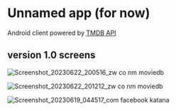 # Unnamed app (for now)
Android client powered by [TMDB API ](https://www.themoviedb.org/)

## version 1.0 screens

![Screenshot_20230622_200516_zw co nm moviedb](https://github.com/ngonimapfumo/MovieDB/assets/14276738/75fa2eb5-6e0a-45f4-9b90-fdb51b257a7c)

![Screenshot_20230622_201212_zw co nm moviedb](https://github.com/ngonimapfumo/MovieDB/assets/14276738/fdc73472-174a-4ff6-a7f3-91acdd4b37b4)




![Screenshot_20230619_044517_com facebook katana](https://github.com/ngonimapfumo/MovieDB/assets/14276738/c3fb424a-741b-4c8c-9e47-3a0b916163a2)
